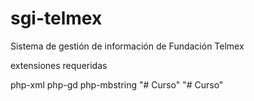 # sgi-telmex
Sistema de gestión de información de Fundación Telmex


extensiones requeridas

php-xml
php-gd
php-mbstring
"# Curso" 
"# Curso" 
